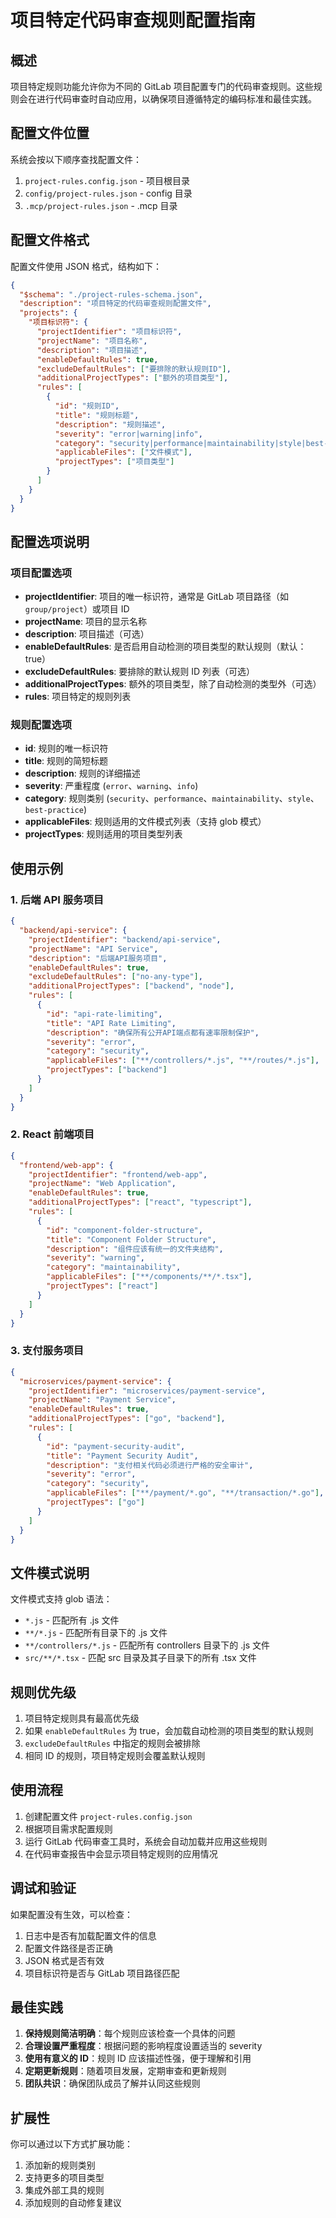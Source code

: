 # 项目特定代码审查规则配置指南

## 概述

项目特定规则功能允许你为不同的 GitLab 项目配置专门的代码审查规则。这些规则会在进行代码审查时自动应用，以确保项目遵循特定的编码标准和最佳实践。

## 配置文件位置

系统会按以下顺序查找配置文件：

1. `project-rules.config.json` - 项目根目录
2. `config/project-rules.json` - config 目录
3. `.mcp/project-rules.json` - .mcp 目录

## 配置文件格式

配置文件使用 JSON 格式，结构如下：

```json
{
  "$schema": "./project-rules-schema.json",
  "description": "项目特定的代码审查规则配置文件",
  "projects": {
    "项目标识符": {
      "projectIdentifier": "项目标识符",
      "projectName": "项目名称",
      "description": "项目描述",
      "enableDefaultRules": true,
      "excludeDefaultRules": ["要排除的默认规则ID"],
      "additionalProjectTypes": ["额外的项目类型"],
      "rules": [
        {
          "id": "规则ID",
          "title": "规则标题",
          "description": "规则描述",
          "severity": "error|warning|info",
          "category": "security|performance|maintainability|style|best-practice",
          "applicableFiles": ["文件模式"],
          "projectTypes": ["项目类型"]
        }
      ]
    }
  }
}
```

## 配置选项说明

### 项目配置选项

- **projectIdentifier**: 项目的唯一标识符，通常是 GitLab 项目路径（如 `group/project`）或项目 ID
- **projectName**: 项目的显示名称
- **description**: 项目描述（可选）
- **enableDefaultRules**: 是否启用自动检测的项目类型的默认规则（默认：true）
- **excludeDefaultRules**: 要排除的默认规则 ID 列表（可选）
- **additionalProjectTypes**: 额外的项目类型，除了自动检测的类型外（可选）
- **rules**: 项目特定的规则列表

### 规则配置选项

- **id**: 规则的唯一标识符
- **title**: 规则的简短标题
- **description**: 规则的详细描述
- **severity**: 严重程度 (`error`、`warning`、`info`)
- **category**: 规则类别 (`security`、`performance`、`maintainability`、`style`、`best-practice`)
- **applicableFiles**: 规则适用的文件模式列表（支持 glob 模式）
- **projectTypes**: 规则适用的项目类型列表

## 使用示例

### 1. 后端 API 服务项目

```json
{
  "backend/api-service": {
    "projectIdentifier": "backend/api-service",
    "projectName": "API Service",
    "description": "后端API服务项目",
    "enableDefaultRules": true,
    "excludeDefaultRules": ["no-any-type"],
    "additionalProjectTypes": ["backend", "node"],
    "rules": [
      {
        "id": "api-rate-limiting",
        "title": "API Rate Limiting",
        "description": "确保所有公开API端点都有速率限制保护",
        "severity": "error",
        "category": "security",
        "applicableFiles": ["**/controllers/*.js", "**/routes/*.js"],
        "projectTypes": ["backend"]
      }
    ]
  }
}
```

### 2. React 前端项目

```json
{
  "frontend/web-app": {
    "projectIdentifier": "frontend/web-app",
    "projectName": "Web Application",
    "enableDefaultRules": true,
    "additionalProjectTypes": ["react", "typescript"],
    "rules": [
      {
        "id": "component-folder-structure",
        "title": "Component Folder Structure",
        "description": "组件应该有统一的文件夹结构",
        "severity": "warning",
        "category": "maintainability",
        "applicableFiles": ["**/components/**/*.tsx"],
        "projectTypes": ["react"]
      }
    ]
  }
}
```

### 3. 支付服务项目

```json
{
  "microservices/payment-service": {
    "projectIdentifier": "microservices/payment-service",
    "projectName": "Payment Service",
    "enableDefaultRules": true,
    "additionalProjectTypes": ["go", "backend"],
    "rules": [
      {
        "id": "payment-security-audit",
        "title": "Payment Security Audit",
        "description": "支付相关代码必须进行严格的安全审计",
        "severity": "error",
        "category": "security",
        "applicableFiles": ["**/payment/*.go", "**/transaction/*.go"],
        "projectTypes": ["go"]
      }
    ]
  }
}
```

## 文件模式说明

文件模式支持 glob 语法：

- `*.js` - 匹配所有 .js 文件
- `**/*.js` - 匹配所有目录下的 .js 文件
- `**/controllers/*.js` - 匹配所有 controllers 目录下的 .js 文件
- `src/**/*.tsx` - 匹配 src 目录及其子目录下的所有 .tsx 文件

## 规则优先级

1. 项目特定规则具有最高优先级
2. 如果 `enableDefaultRules` 为 true，会加载自动检测的项目类型的默认规则
3. `excludeDefaultRules` 中指定的规则会被排除
4. 相同 ID 的规则，项目特定规则会覆盖默认规则

## 使用流程

1. 创建配置文件 `project-rules.config.json`
2. 根据项目需求配置规则
3. 运行 GitLab 代码审查工具时，系统会自动加载并应用这些规则
4. 在代码审查报告中会显示项目特定规则的应用情况

## 调试和验证

如果配置没有生效，可以检查：

1. 日志中是否有加载配置文件的信息
2. 配置文件路径是否正确
3. JSON 格式是否有效
4. 项目标识符是否与 GitLab 项目路径匹配

## 最佳实践

1. **保持规则简洁明确**：每个规则应该检查一个具体的问题
2. **合理设置严重程度**：根据问题的影响程度设置适当的 severity
3. **使用有意义的 ID**：规则 ID 应该描述性强，便于理解和引用
4. **定期更新规则**：随着项目发展，定期审查和更新规则
5. **团队共识**：确保团队成员了解并认同这些规则

## 扩展性

你可以通过以下方式扩展功能：

1. 添加新的规则类别
2. 支持更多的项目类型
3. 集成外部工具的规则
4. 添加规则的自动修复建议 